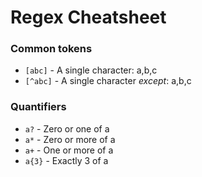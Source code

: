 # Regex Cheatsheet

### Common tokens

- `[abc]` - A single character: a,b,c
- `[^abc]` - A single character *except*: a,b,c

### Quantifiers

- `a?` - Zero or one of a
- `a*` - Zero or more of a
- `a+` - One or more of a
- `a{3}` - Exactly 3 of a